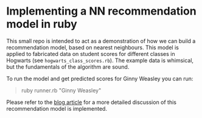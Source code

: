 # Implementing a NN recommendation model in ruby

This small repo is intended to act as a demonstration of how we can 
build a recommendation model, based on nearest neighbours.
This model is applied to fabricated data on student scores for
different classes in Hogwarts (see `hogwarts_class_scores.rb`).
The example data is whimsical, but the fundamentals of the algorithm
are sound.

To run the model and get predicted scores for Ginny Weasley you can run:

> ruby runner.rb "Ginny Weasley"


Please refer to the [blog
article](https://www.vector-logic.com/blog/posts/implementing-nearest-neighbout-recommendations-in-ruby)
for a more detailed discussion of this recommendation model is
implemented.
